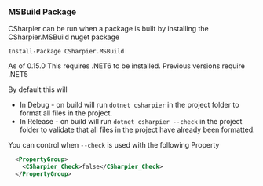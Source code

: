 ### MSBuild Package

CSharpier can be run when a package is built by installing the CSharpier.MSBuild nuget package
```console
Install-Package CSharpier.MSBuild
```

As of 0.15.0 This requires .NET6 to be installed. Previous versions require .NET5

By default this will 
- In Debug - on build will run `dotnet csharpier` in the project folder to format all files in the project.
- In Release - on build will run `dotnet csharpier --check` in the project folder to validate that all files in the project have already been formatted.

You can control when `--check` is used with the following Property
```xml
  <PropertyGroup>
    <CSharpier_Check>false</CSharpier_Check>
  </PropertyGroup>
```

